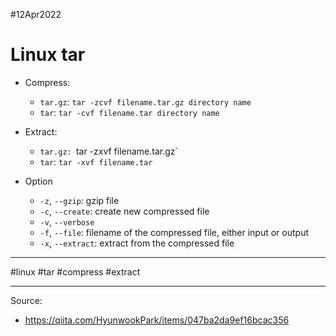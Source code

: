 #12Apr2022

# Linux tar

- Compress: 
  - `tar.gz`: `tar -zcvf filename.tar.gz directory name`
  - `tar`: `tar -cvf filename.tar directory name`
- Extract: 
  - `tar.gz: `tar -zxvf filename.tar.gz`
  - `tar`: `tar -xvf filename.tar`

- Option 
  - `-z`, `--gzip`: gzip file 
  - `-c`, `--create`: create new compressed file
  - `-v`, `--verbose`
  - `-f`, `--file`: filename of the compressed file, either input or output
  - `-x`, `--extract`: extract from the compressed file

---

#linux #tar #compress #extract

---

Source:

- https://qiita.com/HyunwookPark/items/047ba2da9ef16bcac356